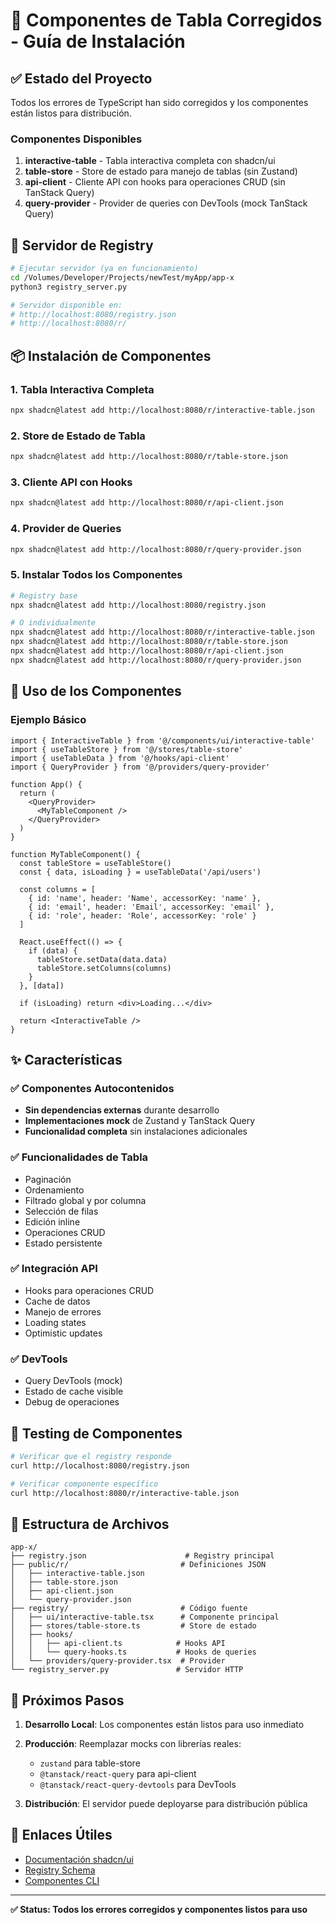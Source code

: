 # 🎉 Componentes de Tabla Corregidos - Guía de Instalación

## ✅ Estado del Proyecto

Todos los errores de TypeScript han sido corregidos y los componentes están listos para distribución.

### Componentes Disponibles

1. **interactive-table** - Tabla interactiva completa con shadcn/ui
2. **table-store** - Store de estado para manejo de tablas (sin Zustand)
3. **api-client** - Cliente API con hooks para operaciones CRUD (sin TanStack Query)
4. **query-provider** - Provider de queries con DevTools (mock TanStack Query)

## 🚀 Servidor de Registry

```bash
# Ejecutar servidor (ya en funcionamiento)
cd /Volumes/Developer/Projects/newTest/myApp/app-x
python3 registry_server.py

# Servidor disponible en:
# http://localhost:8080/registry.json
# http://localhost:8080/r/
```

## 📦 Instalación de Componentes

### 1. Tabla Interactiva Completa
```bash
npx shadcn@latest add http://localhost:8080/r/interactive-table.json
```

### 2. Store de Estado de Tabla
```bash
npx shadcn@latest add http://localhost:8080/r/table-store.json
```

### 3. Cliente API con Hooks
```bash
npx shadcn@latest add http://localhost:8080/r/api-client.json
```

### 4. Provider de Queries
```bash
npx shadcn@latest add http://localhost:8080/r/query-provider.json
```

### 5. Instalar Todos los Componentes
```bash
# Registry base
npx shadcn@latest add http://localhost:8080/registry.json

# O individualmente
npx shadcn@latest add http://localhost:8080/r/interactive-table.json
npx shadcn@latest add http://localhost:8080/r/table-store.json
npx shadcn@latest add http://localhost:8080/r/api-client.json
npx shadcn@latest add http://localhost:8080/r/query-provider.json
```

## 🔧 Uso de los Componentes

### Ejemplo Básico

```tsx
import { InteractiveTable } from '@/components/ui/interactive-table'
import { useTableStore } from '@/stores/table-store'
import { useTableData } from '@/hooks/api-client'
import { QueryProvider } from '@/providers/query-provider'

function App() {
  return (
    <QueryProvider>
      <MyTableComponent />
    </QueryProvider>
  )
}

function MyTableComponent() {
  const tableStore = useTableStore()
  const { data, isLoading } = useTableData('/api/users')

  const columns = [
    { id: 'name', header: 'Name', accessorKey: 'name' },
    { id: 'email', header: 'Email', accessorKey: 'email' },
    { id: 'role', header: 'Role', accessorKey: 'role' }
  ]

  React.useEffect(() => {
    if (data) {
      tableStore.setData(data.data)
      tableStore.setColumns(columns)
    }
  }, [data])

  if (isLoading) return <div>Loading...</div>

  return <InteractiveTable />
}
```

## ✨ Características

### ✅ Componentes Autocontenidos
- **Sin dependencias externas** durante desarrollo
- **Implementaciones mock** de Zustand y TanStack Query
- **Funcionalidad completa** sin instalaciones adicionales

### ✅ Funcionalidades de Tabla
- Paginación
- Ordenamiento
- Filtrado global y por columna
- Selección de filas
- Edición inline
- Operaciones CRUD
- Estado persistente

### ✅ Integración API
- Hooks para operaciones CRUD
- Cache de datos
- Manejo de errores
- Loading states
- Optimistic updates

### ✅ DevTools
- Query DevTools (mock)
- Estado de cache visible
- Debug de operaciones

## 🚦 Testing de Componentes

```bash
# Verificar que el registry responde
curl http://localhost:8080/registry.json

# Verificar componente específico
curl http://localhost:8080/r/interactive-table.json
```

## 📁 Estructura de Archivos

```
app-x/
├── registry.json                      # Registry principal
├── public/r/                         # Definiciones JSON
│   ├── interactive-table.json
│   ├── table-store.json
│   ├── api-client.json
│   └── query-provider.json
├── registry/                         # Código fuente
│   ├── ui/interactive-table.tsx      # Componente principal
│   ├── stores/table-store.ts         # Store de estado
│   ├── hooks/
│   │   ├── api-client.ts            # Hooks API
│   │   └── query-hooks.ts           # Hooks de queries
│   └── providers/query-provider.tsx  # Provider
└── registry_server.py               # Servidor HTTP
```

## 🎯 Próximos Pasos

1. **Desarrollo Local**: Los componentes están listos para uso inmediato
2. **Producción**: Reemplazar mocks con librerías reales:
   - `zustand` para table-store
   - `@tanstack/react-query` para api-client
   - `@tanstack/react-query-devtools` para DevTools

3. **Distribución**: El servidor puede deployarse para distribución pública

## 🔗 Enlaces Útiles

- [Documentación shadcn/ui](https://ui.shadcn.com)
- [Registry Schema](https://ui.shadcn.com/docs/components-json)
- [Componentes CLI](https://ui.shadcn.com/docs/cli)

---

**✅ Status: Todos los errores corregidos y componentes listos para uso**
